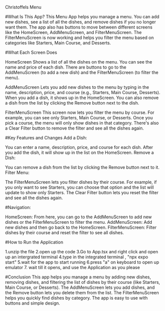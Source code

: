 Christoffels Menu

#What Is This App?
This Menu App helps you manage a menu. You can add new dishes, see a list of all the dishes, and remove dishes if you no longer want them. The app also has buttons to move between different screens like the HomeScreen, AddMenuScreen, and FilterMenuScreen. The FilterMenuScreen is now working and helps you filter the menu based on categories like Starters, Main Course, and Desserts.

#What Each Screen Does

HomeScreen
Shows a list of all the dishes on the menu.
You can see the name and price of each dish.
There are buttons to go to the AddMenuScreen (to add a new dish) and the FilterMenuScreen (to filter the menu).

AddMenuScreen
Lets you add new dishes to the menu by typing in the name, description, price, and course (e.g., Starters, Main Course, Desserts).
When you add a dish, it shows up in the HomeScreen.
You can also remove a dish from the list by clicking the Remove button next to the dish.

FilterMenuScreen
This screen now lets you filter the menu by course. For example, you can see only Starters, Main Course, or Desserts.
Once you pick a course, the menu will only show dishes in that category.
There's also a Clear Filter button to remove the filter and see all the dishes again.

#Key Features and Changes
Add a Dish:

You can enter a name, description, price, and course for each dish.
After you add the dish, it will show up in the list on the HomeScreen.
Remove a Dish:

You can remove a dish from the list by clicking the Remove button next to it.
Filter Menu:

The FilterMenuScreen lets you filter dishes by their course. For example, if you only want to see Starters, you can choose that option and the list will update to show only Starters.
The Clear Filter button lets you reset the filter and see all the dishes again.

#Navigation:

HomeScreen: From here, you can go to the AddMenuScreen to add new dishes or the FilterMenuScreen to filter the menu.
AddMenuScreen: Add new dishes and then go back to the HomeScreen.
FilterMenuScreen: Filter dishes by their course and reset the filter to see all dishes.

#How to Run the Application

1.unzip the file 
2.open up the code
3.Go to App.tsx and right click and open up an intergrated terminal
4.type in the integrated terminal , "npx expo start"
5.wait for the app to start running
6.press "a" on keyboard to open up emulator
7. wait till it opens, and use the Application as you please



#Conclusion
This app helps you manage a menu by adding new dishes, removing dishes, and filtering the list of dishes by their course (like Starters, Main Course, or Desserts). The AddMenuScreen lets you add dishes, and the Remove button lets you delete them from the list. The FilterMenuScreen helps you quickly find dishes by category. The app is easy to use with buttons and simple design.
